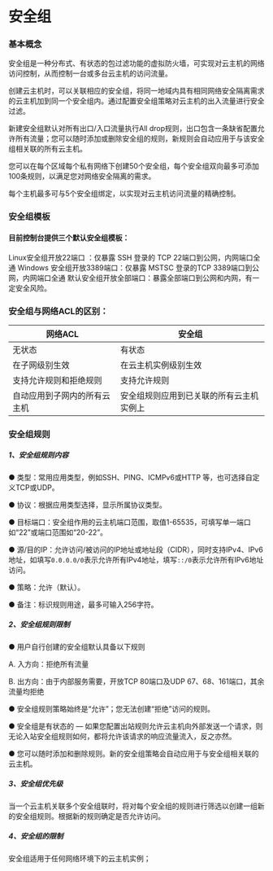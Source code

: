 # **安全组**

### **基本概念**

安全组是一种分布式、有状态的包过滤功能的虚拟防火墙，可实现对云主机的网络访问控制，从而控制一台或多台云主机的访问流量。

创建云主机时，可以关联相应的安全组，将同一地域内具有相同网络安全隔离需求的云主机加到同一个安全组内。通过配置安全组策略对云主机的出入流量进行安全过滤。

新建安全组默认对所有出口/入口流量执行All drop规则，出口包含一条缺省配置允许所有流量；您可以随时添加或删除安全组的规则，新规则会自动应用于与该安全组相关联的所有云主机。

您可以在每个区域每个私有网络下创建50个安全组，每个安全组双向最多可添加100条规则，以满足您对网络安全隔离的需求。

每个主机最多可与5个安全组绑定，以实现对云主机访问流量的精确控制。



### **安全组模板**

#### 目前控制台提供三个默认安全组模板：

Linux安全组开放22端口 ：仅暴露 SSH 登录的 TCP 22端口到公网，内网端口全通
Windows 安全组开放3389端口：仅暴露 MSTSC 登录的TCP 3389端口到公网，内网端口全通
默认安全组开放全部端口：暴露全部端口到公网和内网，有一定安全风险。



### 安全组与网络ACL的区别：

| 网络ACL                      | 安全组                                   |
| ---------------------------- | ---------------------------------------- |
| 无状态                       | 有状态                                   |
| 在子网级别生效               | 在云主机实例级别生效                     |
| 支持允许规则和拒绝规则       | 支持允许规则                             |
| 自动应用到子网内的所有云主机 | 安全组规则应用到已关联的所有云主机实例上 |



### **安全组规则**

##### 1、安全组规则内容

● 类型：常用应用类型，例如SSH、PING、ICMPv6或HTTP 等，也可选择自定义TCP或UDP。

● 协议：根据应用类型选择，显示所属协议类型。

● 目标端口：安全组作用的云主机端口范围，取值1-65535，可填写单一端口如“22”或端口范围如“20-22”。

● 源/目的IP：允许访问/被访问的IP地址或地址段（CIDR），同时支持IPv4、IPv6地址，如填写`0.0.0.0/0`表示允许所有IPv4地址，填写`::/0`表示允许所有IPv6地址访问。

● 策略：允许（默认）。

● 备注：标识规则用途，最多可输入256字符。



##### 2、安全组规则限制

● 用户自行创建的安全组默认具备以下规则

   A. 入方向：拒绝所有流量

   B. 出方向：由于内部服务需要，开放TCP 80端口及UDP 67、68、161端口，其余流量均拒绝

● 安全组规则策略始终是“允许”；您无法创建“拒绝”访问的规则。

● 安全组是有状态的 — 如果您配置出站规则允许云主机向外部发送一个请求，则无论入站安全组规则如何，都将允许该请求的响应流量流入，反之亦然。

● 您可以随时添加和删除规则。新的安全组策略会自动应用于与安全组相关联的云主机。



##### 3、安全组优先级

当一个云主机关联多个安全组联时，将对每个安全组的规则进行筛选以创建一组新的安全组规则。根据新的规则确定是否允许访问。



##### 4、安全组的限制

安全组适用于任何网络环境下的云主机实例； 　　

